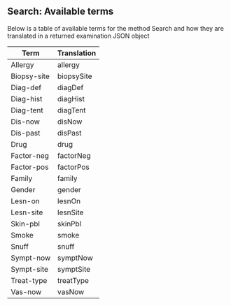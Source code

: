 **Search: Available terms**
----
  Below is a table of available terms for the method Search and how they are translated in a returned examination JSON object

| Term        	| Translation 	|
|-------------	|-------------	|
| Allergy     	| allergy   	|
| Biopsy-site 	| biopsySite   	|
| Diag-def    	| diagDef     	|
| Diag-hist   	| diagHist    	|
| Diag-tent   	| diagTent    	|
| Dis-now     	| disNow      	|
| Dis-past    	| disPast     	|
| Drug        	| drug        	|
| Factor-neg  	| factorNeg   	|
| Factor-pos  	| factorPos   	|
| Family      	| family      	|
| Gender      	| gender      	|
| Lesn-on     	| lesnOn      	|
| Lesn-site   	| lesnSite    	|
| Skin-pbl    	| skinPbl     	|
| Smoke       	| smoke       	|
| Snuff       	| snuff       	|
| Sympt-now   	| symptNow    	|
| Sympt-site  	| symptSite   	|
| Treat-type  	| treatType   	|
| Vas-now     	| vasNow      	|
